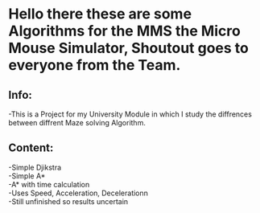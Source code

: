 # Hello there these are some Algorithms for the MMS the Micro Mouse Simulator, Shoutout goes to everyone from the Team.  
## Info:  
-This is a Project for my University Module in which I study the diffrences between diffrent Maze solving Algorithm.   
## Content:  
-Simple Djikstra  
-Simple A*  
-A* with time calculation  
  -Uses Speed, Acceleration, Decelerationn  
  -Still unfinished so results uncertain  

